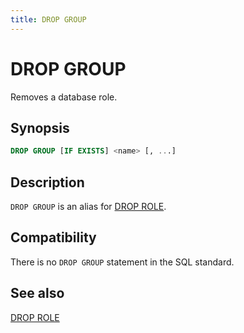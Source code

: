 ```yaml
---
title: DROP GROUP
---
```


# DROP GROUP

Removes a database role.

## Synopsis

```sql
DROP GROUP [IF EXISTS] <name> [, ...]
```

## Description

`DROP GROUP` is an alias for [DROP ROLE](/docs/sql-stmts/sql-stmt-drop-role.md).

## Compatibility

There is no `DROP GROUP` statement in the SQL standard.

## See also

[DROP ROLE](/docs/sql-stmts/sql-stmt-drop-role.md)
